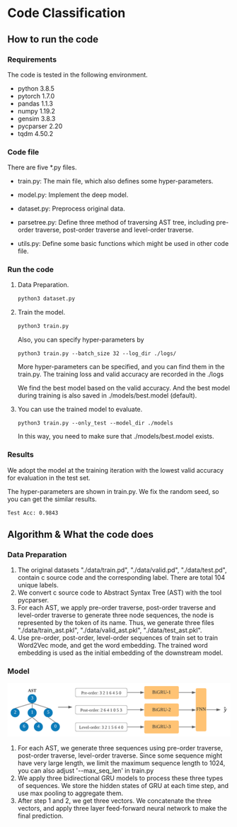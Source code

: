 # Code Classification

## How to run the code

### Requirements

The code is tested in the following environment.

* python 3.8.5
* pytorch 1.7.0
* pandas 1.1.3
* numpy 1.19.2
* gensim 3.8.3
* pycparser 2.20
* tqdm 4.50.2



### Code file

There are five *.py files.

* train.py: The main file, which also defines some hyper-parameters. 

* model.py: Implement the deep model. 

* dataset.py: Preprocess original data.

* parsetree.py: Define three method of traversing AST tree, including pre-order traverse, post-order traverse and level-order traverse.

* utils.py: Define some basic functions which might be used in other code file.

  

### Run the code

1. Data Preparation.

   ```python
   python3 dataset.py
   ```

2. Train the model.

   ```python
   python3 train.py
   ```

   Also, you can specify hyper-parameters by

   ```
   python3 train.py --batch_size 32 --log_dir ./logs/
   ```

   More hyper-parameters can be specified, and you can find them in the train.py. The training loss and valid accuracy are recorded in the ./logs
   
   We find the best model based on the valid accuracy. And the best model during training is also saved in ./models/best.model (default).
   
3. You can use the trained model to evaluate. 

   ```
   python3 train.py --only_test --model_dir ./models
   ```

   In this way, you need to make sure that ./models/best.model exists.



### Results

We adopt the model at the training iteration with the lowest valid accuracy for evaluation in the test set.

The hyper-parameters are shown in train.py. We fix the random seed, so you can get the similar results.

```
Test Acc: 0.9843
```



## Algorithm & What the code does

### Data Preparation

1. The original datasets "./data/train.pd", "./data/valid.pd", "./data/test.pd", contain c source code and the corresponding label. There are total 104 unique labels.
2. We convert c source code to Abstract Syntax Tree (AST) with the tool pycparser. 
3. For each AST, we apply pre-order traverse, post-order traverse and level-order traverse to generate three node sequences, the node is represented by the token of its name. Thus, we generate three files "./data/train_ast.pkl", "./data/valid_ast.pkl", "./data/test_ast.pkl". 
4. Use pre-order, post-order, level-order sequences of train set to train Word2Vec mode, and get the word embedding. The trained word embedding is used as the initial embedding of the downstream model.



### Model

![](./img/model.png)

1. For each AST, we generate three sequences using pre-order traverse, post-order traverse, level-order traverse. Since some sequence might have very large length,  we limit the maximum sequence length to 1024, you can also adjust '--max_seq_len' in train.py
2. We apply three bidirectional GRU models to process these three types of sequences. We store the hidden states of GRU at each time step, and use max pooling to aggregate them.
3. After step 1 and 2, we get three vectors. We concatenate the three vectors, and apply three layer feed-forward neural network to make the final prediction.



























